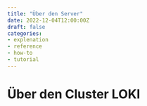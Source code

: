 ```yaml
---
title: "Über den Server"
date: 2022-12-04T12:00:00Z
draft: false
categories:
- explenation
- reference
- how-to
- tutorial
---
```


# Über den Cluster LOKI
